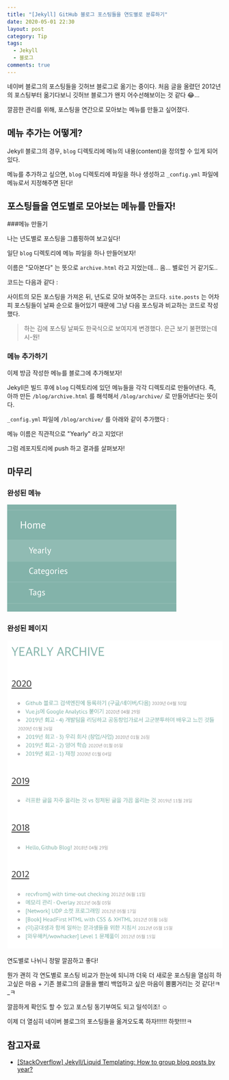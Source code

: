 ```yaml
---
title: "[Jekyll] GitHub 블로그 포스팅들을 연도별로 분류하기"
date: 2020-05-01 22:30  
layout: post
category: Tip
tags:
  - Jekyll
  - 블로그
comments: true
---
```


네이버 블로그의 포스팅들을 깃허브 블로그로 옮기는 중이다. 처음 글을 올렸던 2012년의 포스팅부터 옮기다보니 깃허브 블로그가 왠지 어수선해보이는 것 같다 😂...

깔끔한 관리를 위해, 포스팅을 연간으로 모아보는 메뉴를 만들고 싶어졌다.

<!-- more -->

## 메뉴 추가는 어떻게?

Jekyll 블로그의 경우, `blog` 디렉토리에 메뉴의 내용(content)을 정의할 수 있게 되어있다.

메뉴를 추가하고 싶으면, `blog` 디렉토리에 파일을 하나 생성하고 `_config.yml` 파일에 메뉴로서 지정해주면 된다!

## 포스팅들을 연도별로 모아보는 메뉴를 만들자!

###메뉴 만들기

나는 년도별로 포스팅을 그룹핑하여 보고싶다!

일단 `blog` 디렉토리에 메뉴 파일을 하나 만들어보자!

이름은 "모아본다" 는 뜻으로 `archive.html` 라고 지었는데... 음... 별로인 거 같기도..

코드는 다음과 같다 : 

<script src="http://gist-it.appspot.com/https://github.com/yenarue/yenarue.github.io/blob/master/blog/archive.html"></script>

사이트의 모든 포스팅을 가져온 뒤, 년도로 모아 보여주는 코드다. `site.posts` 는 어차피 포스팅들이 날짜 순으로 들어있기 때문에 그냥 다음 포스팅과 비교하는 코드로 작성했다.

> 하는 김에 포스팅 날짜도 한국식으로 보여지게 변경했다. 은근 보기 불편했는데 시-원!

### 메뉴 추가하기

이제 방금 작성한 메뉴를 블로그에 추가해보자!

Jekyll은 빌드 후에 `blog` 디렉토리에 있던 메뉴들을 각각 디렉토리로 만들어낸다. 즉, 아까 만든 `/blog/archive.html` 를 해석해서 `/blog/archive/` 로 만들어낸다는 뜻이다. 

`_config.yml` 파일에 `/blog/archive/`  를 아래와 같이 추가했다 :

<script src="http://gist-it.appspot.com/https://github.com/yenarue/yenarue.github.io/blob/master/_config.yml?slice=38:48"></script>

메뉴 이름은 직관적으로 "Yearly" 라고 지었다!

그럼 레포지토리에 push 하고 결과를 살펴보자! 



## 마무리

### 완성된 메뉴
![](https://github.com/yenarue/images/blob/master/jekyll/yearly-archive-menu.png?raw=true)
### 완성된 페이지
![](https://github.com/yenarue/images/blob/master/jekyll/yearly-archive.png?raw=true)

연도별로 나뉘니 정말 깔끔하고 좋다!

뭔가 괜히 각 연도별로 포스팅 비교가 한눈에 되니까 더욱 더 새로운 포스팅을 열심히 하고싶은 마음 + 기존 블로그의 글들을 빨리 백업하고 싶은 마음이 뿜뿜거리는 것 같다!ㅋ_ㅋ

깔끔하게 확인도 할 수 있고 포스팅 동기부여도 되고 일석이조! ☺️



이제 더 열심히 네이버 블로그의 포스팅들을 옮겨오도록 하자!!!!!! 하핫!!!!ㅋ



## 참고자료

* [[StackOverflow] Jekyll/Liquid Templating: How to group blog posts by year?](https://stackoverflow.com/questions/19086284/jekyll-liquid-templating-how-to-group-blog-posts-by-year)


